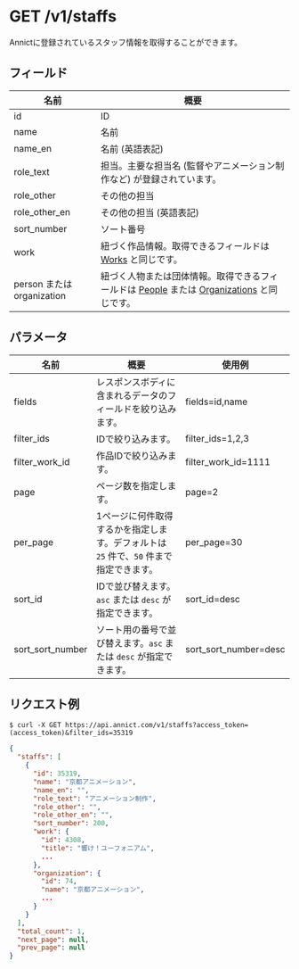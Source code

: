 # GET /v1/staffs

Annictに登録されているスタッフ情報を取得することができます。


## フィールド

| 名前 | 概要 |
| --- | --- |
| id | ID |
| name | 名前 |
| name_en | 名前 (英語表記) |
| role_text | 担当。主要な担当名 (監督やアニメーション制作など) が登録されています。 |
| role_other | その他の担当 |
| role_other_en | その他の担当 (英語表記) |
| sort_number | ソート番号 |
| work | 紐づく作品情報。取得できるフィールドは [Works](works.md) と同じです。 |
| person または organization | 紐づく人物または団体情報。取得できるフィールドは [People](people.md) または [Organizations](organizations.md) と同じです。 |
 

## パラメータ

| 名前 | 概要 | 使用例 |
| --- | --- | --- |
| fields | レスポンスボディに含まれるデータのフィールドを絞り込みます。 | fields=id,name |
| filter_ids | IDで絞り込みます。 | filter_ids=1,2,3 |
| filter_work_id | 作品IDで絞り込みます。 | filter_work_id=1111 |
| page | ページ数を指定します。 | page=2 |
| per_page | 1ページに何件取得するかを指定します。デフォルトは `25` 件で、`50` 件まで指定できます。 | per_page=30 |
| sort_id | IDで並び替えます。`asc` または `desc` が指定できます。 | sort_id=desc |
| sort_sort_number | ソート用の番号で並び替えます。`asc` または `desc` が指定できます。 | sort_sort_number=desc |


## リクエスト例

```
$ curl -X GET https://api.annict.com/v1/staffs?access_token=(access_token)&filter_ids=35319
```

```json
{
  "staffs": [
    {
      "id": 35319,
      "name": "京都アニメーション",
      "name_en": "",
      "role_text": "アニメーション制作",
      "role_other": "",
      "role_other_en": "",
      "sort_number": 200,
      "work": {
        "id": 4308,
        "title": "響け！ユーフォニアム",
        ...
      },
      "organization": {
        "id": 74,
        "name": "京都アニメーション",
        ...
      }
    }
  ],
  "total_count": 1,
  "next_page": null,
  "prev_page": null
}
```
